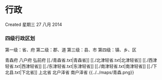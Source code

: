 <!-- Content-Type: text/x-zim-wiki
Wiki-Format: zim 0.4
Creation-Date: 2014-08-27T11:25:42+08:00 -->

# 行政
Created 星期三 27 八月 2014

### 四级行政区划
第一级：省、府
第二级：郡、道
第三级：县、市
第四级：镇、乡、区

青森府
八户府
弘前府
[[./青森省.txt|青森省]]
[[./北津轻省.txt|北津轻省]]
[[./西津轻省.txt|西津轻省]]
[[./东津轻省.txt|东津轻省]]
[[./南津轻省.txt|南津轻省]]
[[./下北县.txt|下北省]]
上北省
北户泽省
南户泽省
{{../../maps/青森.png}}
